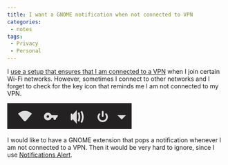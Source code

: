 ```yaml
---
title: I want a GNOME notification when not connected to VPN
categories:
 - notes
tags:
 - Privacy
 - Personal
---
```

I [use a setup that ensures that I am connected to a VPN](https://mateuaguilo.com/privacy/2019/12/27/network-editor/)
when I join certain Wi-Fi networks. However, sometimes I connect to other networks and I forget to check for the key
icon that reminds me I am not connected to my VPN. 
<!-- more -->

![Key icon](/assets/images/gnome-vpn-notification.png)

I would like to have a GNOME extension that pops a notification whenever I am not connected to a VPN. Then it would be
very hard to ignore, since I use [Notifications Alert](https://extensions.gnome.org/extension/258/notifications-alert-on-user-menu).

